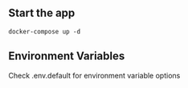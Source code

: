 ## Start the app

```
docker-compose up -d
```

## Environment Variables

Check .env.default for environment variable options